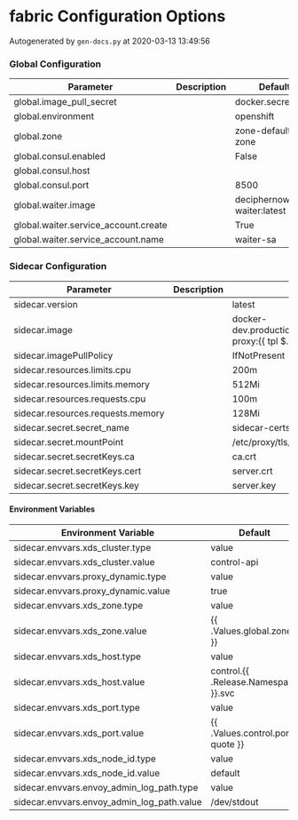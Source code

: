 # fabric Configuration Options

Autogenerated by `gen-docs.py` at 2020-03-13 13:49:56

### Global Configuration

| Parameter                            | Description | Default                       |
|--------------------------------------|-------------|-------------------------------|
| global.image_pull_secret             |             | docker.secret                 |
| global.environment                   |             | openshift                     |
| global.zone                          |             | zone-default-zone             |
| global.consul.enabled                |             | False                         |
| global.consul.host                   |             |                               |
| global.consul.port                   |             | 8500                          |
| global.waiter.image                  |             | deciphernow/k8s-waiter:latest |
| global.waiter.service_account.create |             | True                          |
| global.waiter.service_account.name   |             | waiter-sa                     |

### Sidecar Configuration

| Parameter                         | Description | Default                                                                                         |
|-----------------------------------|-------------|-------------------------------------------------------------------------------------------------|
| sidecar.version                   |             | latest                                                                                          |
| sidecar.image                     |             | docker-dev.production.deciphernow.com/deciphernow/gm-proxy:{{ tpl $.Values.sidecar.version $ }} |
| sidecar.imagePullPolicy           |             | IfNotPresent                                                                                    |
| sidecar.resources.limits.cpu      |             | 200m                                                                                            |
| sidecar.resources.limits.memory   |             | 512Mi                                                                                           |
| sidecar.resources.requests.cpu    |             | 100m                                                                                            |
| sidecar.resources.requests.memory |             | 128Mi                                                                                           |
| sidecar.secret.secret_name        |             | sidecar-certs                                                                                   |
| sidecar.secret.mountPoint         |             | /etc/proxy/tls/sidecar                                                                          |
| sidecar.secret.secretKeys.ca      |             | ca.crt                                                                                          |
| sidecar.secret.secretKeys.cert    |             | server.crt                                                                                      |
| sidecar.secret.secretKeys.key     |             | server.key                                                                                      |

#### Environment Variables

| Environment Variable                       | Default                              |
|--------------------------------------------|--------------------------------------|
| sidecar.envvars.xds_cluster.type           | value                                |
| sidecar.envvars.xds_cluster.value          | control-api                          |
| sidecar.envvars.proxy_dynamic.type         | value                                |
| sidecar.envvars.proxy_dynamic.value        | true                                 |
| sidecar.envvars.xds_zone.type              | value                                |
| sidecar.envvars.xds_zone.value             | {{ .Values.global.zone }}            |
| sidecar.envvars.xds_host.type              | value                                |
| sidecar.envvars.xds_host.value             | control.{{ .Release.Namespace }}.svc |
| sidecar.envvars.xds_port.type              | value                                |
| sidecar.envvars.xds_port.value             | {{ .Values.control.port \| quote }}  |
| sidecar.envvars.xds_node_id.type           | value                                |
| sidecar.envvars.xds_node_id.value          | default                              |
| sidecar.envvars.envoy_admin_log_path.type  | value                                |
| sidecar.envvars.envoy_admin_log_path.value | /dev/stdout                          |

